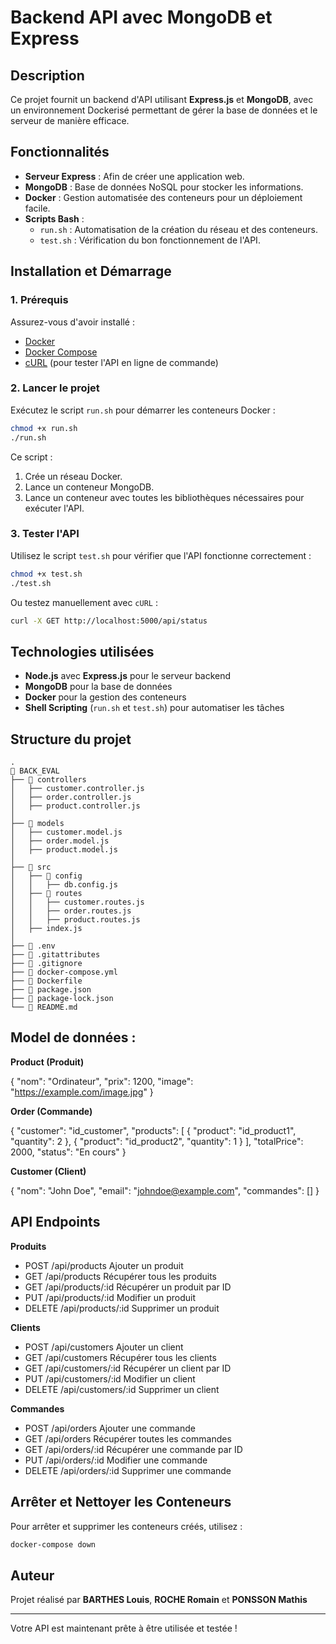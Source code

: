 # Backend API avec MongoDB et Express

## Description
Ce projet fournit un backend d'API utilisant **Express.js** et **MongoDB**, avec un environnement Dockerisé permettant de gérer la base de données et le serveur de manière efficace.

## Fonctionnalités
- **Serveur Express** : Afin de créer une application web.
- **MongoDB** : Base de données NoSQL pour stocker les informations.
- **Docker** : Gestion automatisée des conteneurs pour un déploiement facile.
- **Scripts Bash** : 
  - `run.sh` : Automatisation de la création du réseau et des conteneurs.
  - `test.sh` : Vérification du bon fonctionnement de l'API.

## Installation et Démarrage
### 1. Prérequis
Assurez-vous d'avoir installé :
- [Docker](https://www.docker.com/get-started)
- [Docker Compose](https://docs.docker.com/compose/install/)
- [cURL](https://curl.se/) (pour tester l'API en ligne de commande)

### 2. Lancer le projet
Exécutez le script `run.sh` pour démarrer les conteneurs Docker :
```bash
chmod +x run.sh
./run.sh
```
Ce script :
1. Crée un réseau Docker.
2. Lance un conteneur MongoDB.
3. Lance un conteneur avec toutes les bibliothèques nécessaires pour exécuter l'API.

### 3. Tester l'API
Utilisez le script `test.sh` pour vérifier que l'API fonctionne correctement :
```bash
chmod +x test.sh
./test.sh
```
Ou testez manuellement avec `cURL` :
```bash
curl -X GET http://localhost:5000/api/status
```

## Technologies utilisées
- **Node.js** avec **Express.js** pour le serveur backend
- **MongoDB** pour la base de données
- **Docker** pour la gestion des conteneurs
- **Shell Scripting** (`run.sh` et `test.sh`) pour automatiser les tâches

## Structure du projet
```
.
📂 BACK_EVAL
├── 📂 controllers
│   ├── customer.controller.js
│   ├── order.controller.js
│   ├── product.controller.js
│
├── 📂 models
│   ├── customer.model.js
│   ├── order.model.js
│   ├── product.model.js
│
├── 📂 src
│   ├── 📂 config
│   │   ├── db.config.js
│   ├── 📂 routes
│   │   ├── customer.routes.js
│   │   ├── order.routes.js
│   │   ├── product.routes.js
│   ├── index.js
│
├── 📄 .env
├── 📄 .gitattributes
├── 📄 .gitignore
├── 📄 docker-compose.yml
├── 📄 Dockerfile
├── 📄 package.json
├── 📄 package-lock.json
└── 📄 README.md

```

## Model de données :

**Product (Produit)**

{
  "nom": "Ordinateur",
  "prix": 1200,
  "image": "https://example.com/image.jpg"
}

**Order (Commande)**

{
  "customer": "id_customer",
  "products": [
    { "product": "id_product1", "quantity": 2 },
    { "product": "id_product2", "quantity": 1 }
  ],
  "totalPrice": 2000,
  "status": "En cours"
}

**Customer (Client)**

{
  "nom": "John Doe",
  "email": "johndoe@example.com",
  "commandes": []
}

## API Endpoints

**Produits**

- POST	/api/products	Ajouter un produit
- GET	/api/products	Récupérer tous les produits
- GET	/api/products/:id	Récupérer un produit par ID
- PUT	/api/products/:id	Modifier un produit
- DELETE	/api/products/:id	Supprimer un produit

**Clients**

- POST	/api/customers	Ajouter un client
- GET	/api/customers	Récupérer tous les clients
- GET	/api/customers/:id	Récupérer un client par ID
- PUT	/api/customers/:id	Modifier un client
- DELETE	/api/customers/:id	Supprimer un client

**Commandes**

- POST	/api/orders	Ajouter une commande
- GET	/api/orders	Récupérer toutes les commandes
- GET	/api/orders/:id	Récupérer une commande par ID
- PUT	/api/orders/:id	Modifier une commande
- DELETE	/api/orders/:id	Supprimer une commande


## Arrêter et Nettoyer les Conteneurs
Pour arrêter et supprimer les conteneurs créés, utilisez :
```bash
docker-compose down
```

## Auteur
Projet réalisé par **BARTHES Louis**, **ROCHE Romain** et **PONSSON Mathis**

---
Votre API est maintenant prête à être utilisée et testée !

